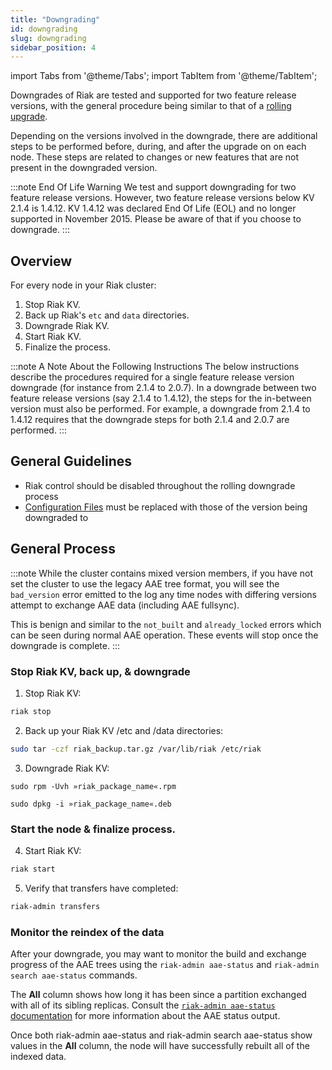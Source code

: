 ```yaml
---
title: "Downgrading"
id: downgrading
slug: downgrading
sidebar_position: 4
---
```


import Tabs from '@theme/Tabs';
import TabItem from '@theme/TabItem';


[rolling upgrade]: ./upgrading/cluster.md 

[config ref]: ../configuring/reference.md

[concept aae]: ../learn/concepts/active-anti-entropy.md

[aae status]: ../using/admin/riak-admin.md

Downgrades of Riak are tested and supported for two feature release versions, with the general procedure being similar to that of a [rolling upgrade].

Depending on the versions involved in the downgrade, there are additional steps to be performed before, during, and after the upgrade on on each node. These steps are related to changes or new features that are not present in the downgraded version.

:::note End Of Life Warning
We test and support downgrading for two feature release versions. However, two feature release versions below KV 2.1.4 is 1.4.12. KV 1.4.12 was declared End Of Life (EOL) and no longer supported in November 2015. Please be aware of that if you choose to downgrade.
:::

## Overview

For every node in your Riak cluster:

1. Stop Riak KV.
2. Back up Riak's `etc` and `data` directories.
3. Downgrade Riak KV.
4. Start Riak KV.
5. Finalize the process.

:::note A Note About the Following Instructions
The below instructions describe the procedures required for a single feature release version downgrade (for instance from 2.1.4 to 2.0.7). In a downgrade between two feature release versions (say 2.1.4 to 1.4.12), the steps for the in-between version must also be performed. For example, a downgrade from 2.1.4 to 1.4.12 requires that the downgrade steps for both 2.1.4 and 2.0.7 are performed.
:::

## General Guidelines

* Riak control should be disabled throughout the rolling downgrade process
* [Configuration Files][config ref] must be replaced with those of the version being downgraded to

## General Process

:::note 
While the cluster contains mixed version members, if you have not set the cluster to use the legacy AAE tree format, you will see the `bad_version` error emitted to the log any time nodes with differing versions attempt to exchange AAE data (including AAE fullsync).

This is benign and similar to the `not_built` and `already_locked` errors which can be seen during normal AAE operation. These events will stop once the downgrade is complete.
:::

### Stop Riak KV, back up, & downgrade

1. Stop Riak KV:

```bash
riak stop
```

2. Back up your Riak KV /etc and /data directories:

```bash
sudo tar -czf riak_backup.tar.gz /var/lib/riak /etc/riak
```

3. Downgrade Riak KV:

<Tabs>

<TabItem label="RHEL/CentOS" value="rhel/centos" default>

```RHEL/CentOS
sudo rpm -Uvh »riak_package_name«.rpm
```

</TabItem>

<TabItem label="Ubuntu" value="ubuntu">

```Ubuntu
sudo dpkg -i »riak_package_name«.deb
```

</TabItem>

</Tabs>

### Start the node & finalize process.

4. Start Riak KV:

```bash
riak start
```

5. Verify that transfers have completed:

```bash
riak-admin transfers
```

### Monitor the reindex of the data

After your downgrade, you may want to monitor the build and exchange progress of the AAE trees using the `riak-admin aae-status` and `riak-admin search aae-status` commands.

The **All** column shows how long it has been since a partition exchanged with all of its sibling replicas.  Consult the [`riak-admin aae-status` documentation][aae status] for more information about the AAE status output. 

Once both riak-admin aae-status and riak-admin search aae-status show values in the **All** column, the node will have successfully rebuilt all of the indexed data.
